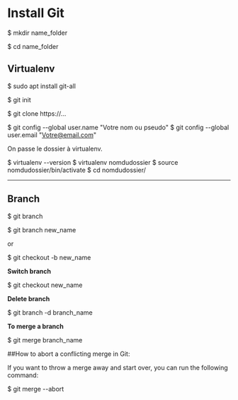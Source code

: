# Install Git

$ mkdir name_folder

$ cd name_folder


## Virtualenv

$ sudo apt install git-all

$ git init

$ git clone https://...

$ git config --global user.name "Votre nom ou pseudo"
$ git config --global user.email "Votre@email.com"

On passe le dossier à virtualenv.

$ virtualenv --version
$ virtualenv nomdudossier 
$ source nomdudossier/bin/activate
$ cd nomdudossier/

---

## Branch

$ git branch

$ git branch new_name

or

$ git checkout -b new_name

**Switch branch**

$ git checkout new_name

**Delete branch**

$ git branch -d branch_name

**To merge a branch**

$ git merge branch_name

##How to abort a conflicting merge in Git:

If you want to throw a merge away and start over, you can run the following command:

$ git merge --abort
